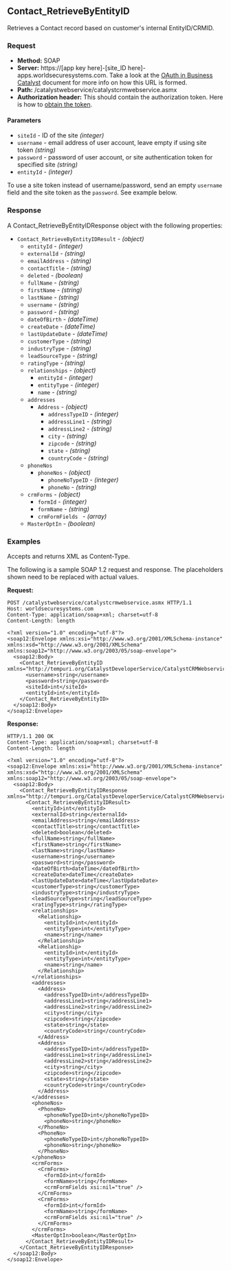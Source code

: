 ## Contact_RetrieveByEntityID

Retrieves a Contact record based on customer's internal EntityID/CRMID.

### Request

* **Method:** SOAP
* **Server:**  https://[app key here]-[site_ID here]-apps.worldsecuresystems.com. Take a look at the [OAuth in Business Catalyst](http://developers.businesscatalyst.com/developer-documentation/oauth-in-bc.html) document for more info on how this URL is formed.  
* **Path:** /catalystwebservice/catalystcrmwebservice.asmx
* **Authorization header:** This should contain the authorization token. Here is how to [obtain the token](http://developers.businesscatalyst.com/developer-documentation/oauth-in-bc.html).

#### Parameters

* `siteId` - ID of the site *(integer)*
* `username` - email address of user account, leave empty if using site token *(string)*
* `password` - password of user account, or site authentication token for specified site *(string)*
* `entityId` - *(integer)*

To use a site token instead of username/password, send an empty `username` field and the site token as the `password`. See example below.

### Response

A Contact_RetrieveByEntityIDResponse object with the following properties:

* `Contact_RetrieveByEntityIDResult` - *(object)*
	* `entityId` - *(integer)*
	* `externalId` - *(string)*
	* `emailAddress` - *(string)*
	* `contactTitle` - *(string)*
	* `deleted` - *(boolean)*
	* `fullName` - *(string)*
	* `firstName` - *(string)*
	* `lastName` - *(string)*
	* `username` - *(string)*
	* `password` - *(string)*
	* `dateOfBirth` - *(dateTime)*
	* `createDate` - *(dateTime)*
	* `lastUpdateDate` - *(dateTime)*
	* `customerType` - *(string)*
	* `industryType` - *(string)*
	* `leadSourceType` - *(string)*
	* `ratingType` - *(string)*
	* `relationships` - *(object)*
		* `entityId` - *(integer)*
		* `entityType` - *(integer)*
		* `name` - *(string)*
	* `addresses`
		* `Address` - *(object)*
			* `addressTypeID` - *(integer)*
			* `addressLine1` - *(string)*
			* `addressLine2` - *(string)*
			* `city` - *(string)*
			* `zipcode` - *(string)*
			* `state` - *(string)*
			* `countryCode` - *(string)*
	* `phoneNos`
		* `phoneNos` - *(object)*
			* `phoneNoTypeID` - *(integer)*
			* `phoneNo` - *(string)*   
	* `crmForms` - *(object)*
		* `formId` - *(integer)* 
		* `formName` - *(string)* 
		* `crmFormFields ` - *(array)*   
	* `MasterOptIn` - *(boolean)* 

### Examples

Accepts and returns XML as Content-Type. 

The following is a sample SOAP 1.2 request and response. The placeholders shown need to be replaced with actual values.

**Request:**
~~~
POST /catalystwebservice/catalystcrmwebservice.asmx HTTP/1.1
Host: worldsecuresystems.com
Content-Type: application/soap+xml; charset=utf-8
Content-Length: length

<?xml version="1.0" encoding="utf-8"?>
<soap12:Envelope xmlns:xsi="http://www.w3.org/2001/XMLSchema-instance" xmlns:xsd="http://www.w3.org/2001/XMLSchema" xmlns:soap12="http://www.w3.org/2003/05/soap-envelope">
  <soap12:Body>
    <Contact_RetrieveByEntityID xmlns="http://tempuri.org/CatalystDeveloperService/CatalystCRMWebservice">
      <username>string</username>
      <password>string</password>
      <siteId>int</siteId>
      <entityId>int</entityId>
    </Contact_RetrieveByEntityID>
  </soap12:Body>
</soap12:Envelope>
~~~

**Response:**
~~~
HTTP/1.1 200 OK
Content-Type: application/soap+xml; charset=utf-8
Content-Length: length

<?xml version="1.0" encoding="utf-8"?>
<soap12:Envelope xmlns:xsi="http://www.w3.org/2001/XMLSchema-instance" xmlns:xsd="http://www.w3.org/2001/XMLSchema" xmlns:soap12="http://www.w3.org/2003/05/soap-envelope">
  <soap12:Body>
    <Contact_RetrieveByEntityIDResponse xmlns="http://tempuri.org/CatalystDeveloperService/CatalystCRMWebservice">
      <Contact_RetrieveByEntityIDResult>
        <entityId>int</entityId>
        <externalId>string</externalId>
        <emailAddress>string</emailAddress>
        <contactTitle>string</contactTitle>
        <deleted>boolean</deleted>
        <fullName>string</fullName>
        <firstName>string</firstName>
        <lastName>string</lastName>
        <username>string</username>
        <password>string</password>
        <dateOfBirth>dateTime</dateOfBirth>
        <createDate>dateTime</createDate>
        <lastUpdateDate>dateTime</lastUpdateDate>
        <customerType>string</customerType>
        <industryType>string</industryType>
        <leadSourceType>string</leadSourceType>
        <ratingType>string</ratingType>
        <relationships>
          <Relationship>
            <entityId>int</entityId>
            <entityType>int</entityType>
            <name>string</name>
          </Relationship>
          <Relationship>
            <entityId>int</entityId>
            <entityType>int</entityType>
            <name>string</name>
          </Relationship>
        </relationships>
        <addresses>
          <Address>
            <addressTypeID>int</addressTypeID>
            <addressLine1>string</addressLine1>
            <addressLine2>string</addressLine2>
            <city>string</city>
            <zipcode>string</zipcode>
            <state>string</state>
            <countryCode>string</countryCode>
          </Address>
          <Address>
            <addressTypeID>int</addressTypeID>
            <addressLine1>string</addressLine1>
            <addressLine2>string</addressLine2>
            <city>string</city>
            <zipcode>string</zipcode>
            <state>string</state>
            <countryCode>string</countryCode>
          </Address>
        </addresses>
        <phoneNos>
          <PhoneNo>
            <phoneNoTypeID>int</phoneNoTypeID>
            <phoneNo>string</phoneNo>
          </PhoneNo>
          <PhoneNo>
            <phoneNoTypeID>int</phoneNoTypeID>
            <phoneNo>string</phoneNo>
          </PhoneNo>
        </phoneNos>
        <crmForms>
          <CrmForms>
            <formId>int</formId>
            <formName>string</formName>
            <crmFormFields xsi:nil="true" />
          </CrmForms>
          <CrmForms>
            <formId>int</formId>
            <formName>string</formName>
            <crmFormFields xsi:nil="true" />
          </CrmForms>
        </crmForms>
        <MasterOptIn>boolean</MasterOptIn>
      </Contact_RetrieveByEntityIDResult>
    </Contact_RetrieveByEntityIDResponse>
  </soap12:Body>
</soap12:Envelope>
~~~
